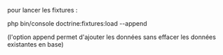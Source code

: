 pour lancer les fixtures :
 
php bin/console doctrine:fixtures:load --append

(l'option append permet d'ajouter les données sans effacer les données existantes en base)